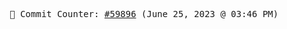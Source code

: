 <p align="center">
    <samp>
        📮 Commit Counter: <a href="https://github.com/Javascript-void0/Javascript-void0/commits/main">#59896</a> (June 25, 2023 @ 03:46 PM)
    </samp>
</p>